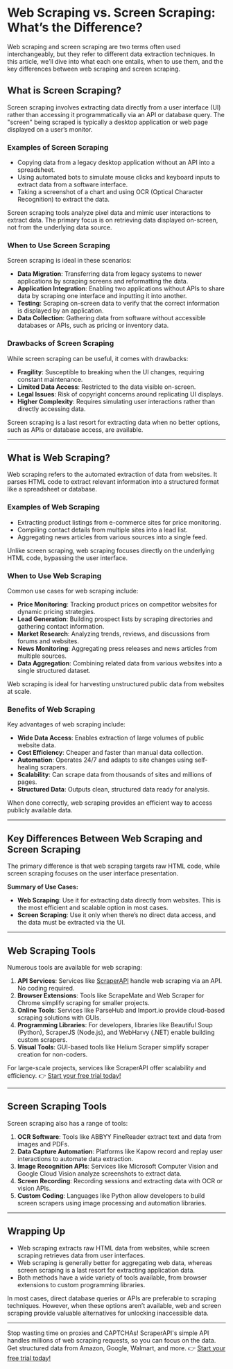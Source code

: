 # Web Scraping vs. Screen Scraping: What’s the Difference?

Web scraping and screen scraping are two terms often used interchangeably, but they refer to different data extraction techniques. In this article, we’ll dive into what each one entails, when to use them, and the key differences between web scraping and screen scraping.

## What is Screen Scraping?

Screen scraping involves extracting data directly from a user interface (UI) rather than accessing it programmatically via an API or database query. The "screen" being scraped is typically a desktop application or web page displayed on a user’s monitor.

### Examples of Screen Scraping

- Copying data from a legacy desktop application without an API into a spreadsheet.
- Using automated bots to simulate mouse clicks and keyboard inputs to extract data from a software interface.
- Taking a screenshot of a chart and using OCR (Optical Character Recognition) to extract the data.

Screen scraping tools analyze pixel data and mimic user interactions to extract data. The primary focus is on retrieving data displayed on-screen, not from the underlying data source.

### When to Use Screen Scraping

Screen scraping is ideal in these scenarios:

- **Data Migration**: Transferring data from legacy systems to newer applications by scraping screens and reformatting the data.
- **Application Integration**: Enabling two applications without APIs to share data by scraping one interface and inputting it into another.
- **Testing**: Scraping on-screen data to verify that the correct information is displayed by an application.
- **Data Collection**: Gathering data from software without accessible databases or APIs, such as pricing or inventory data.

### Drawbacks of Screen Scraping

While screen scraping can be useful, it comes with drawbacks:

- **Fragility**: Susceptible to breaking when the UI changes, requiring constant maintenance.
- **Limited Data Access**: Restricted to the data visible on-screen.
- **Legal Issues**: Risk of copyright concerns around replicating UI displays.
- **Higher Complexity**: Requires simulating user interactions rather than directly accessing data.

Screen scraping is a last resort for extracting data when no better options, such as APIs or database access, are available.

---

## What is Web Scraping?

Web scraping refers to the automated extraction of data from websites. It parses HTML code to extract relevant information into a structured format like a spreadsheet or database.

### Examples of Web Scraping

- Extracting product listings from e-commerce sites for price monitoring.
- Compiling contact details from multiple sites into a lead list.
- Aggregating news articles from various sources into a single feed.

Unlike screen scraping, web scraping focuses directly on the underlying HTML code, bypassing the user interface.

### When to Use Web Scraping

Common use cases for web scraping include:

- **Price Monitoring**: Tracking product prices on competitor websites for dynamic pricing strategies.
- **Lead Generation**: Building prospect lists by scraping directories and gathering contact information.
- **Market Research**: Analyzing trends, reviews, and discussions from forums and websites.
- **News Monitoring**: Aggregating press releases and news articles from multiple sources.
- **Data Aggregation**: Combining related data from various websites into a single structured dataset.

Web scraping is ideal for harvesting unstructured public data from websites at scale.

### Benefits of Web Scraping

Key advantages of web scraping include:

- **Wide Data Access**: Enables extraction of large volumes of public website data.
- **Cost Efficiency**: Cheaper and faster than manual data collection.
- **Automation**: Operates 24/7 and adapts to site changes using self-healing scrapers.
- **Scalability**: Can scrape data from thousands of sites and millions of pages.
- **Structured Data**: Outputs clean, structured data ready for analysis.

When done correctly, web scraping provides an efficient way to access publicly available data.

---

## Key Differences Between Web Scraping and Screen Scraping

The primary difference is that web scraping targets raw HTML code, while screen scraping focuses on the user interface presentation.

**Summary of Use Cases:**

- **Web Scraping**: Use it for extracting data directly from websites. This is the most efficient and scalable option in most cases.
- **Screen Scraping**: Use it only when there’s no direct data access, and the data must be extracted via the UI.

---

## Web Scraping Tools

Numerous tools are available for web scraping:

1. **API Services**: Services like [ScraperAPI](https://bit.ly/Scraperapi) handle web scraping via an API. No coding required.
2. **Browser Extensions**: Tools like ScrapeMate and Web Scraper for Chrome simplify scraping for smaller projects.
3. **Online Tools**: Services like ParseHub and Import.io provide cloud-based scraping solutions with GUIs.
4. **Programming Libraries**: For developers, libraries like Beautiful Soup (Python), ScraperJS (Node.js), and WebHarvy (.NET) enable building custom scrapers.
5. **Visual Tools**: GUI-based tools like Helium Scraper simplify scraper creation for non-coders.

For large-scale projects, services like ScraperAPI offer scalability and efficiency. 👉 [Start your free trial today!](https://bit.ly/Scraperapi)

---

## Screen Scraping Tools

Screen scraping also has a range of tools:

1. **OCR Software**: Tools like ABBYY FineReader extract text and data from images and PDFs.
2. **Data Capture Automation**: Platforms like Kapow record and replay user interactions to automate data extraction.
3. **Image Recognition APIs**: Services like Microsoft Computer Vision and Google Cloud Vision analyze screenshots to extract data.
4. **Screen Recording**: Recording sessions and extracting data with OCR or vision APIs.
5. **Custom Coding**: Languages like Python allow developers to build screen scrapers using image processing and automation libraries.

---

## Wrapping Up

- Web scraping extracts raw HTML data from websites, while screen scraping retrieves data from user interfaces.
- Web scraping is generally better for aggregating web data, whereas screen scraping is a last resort for extracting application data.
- Both methods have a wide variety of tools available, from browser extensions to custom programming libraries.

In most cases, direct database queries or APIs are preferable to scraping techniques. However, when these options aren’t available, web and screen scraping provide valuable alternatives for unlocking inaccessible data.

---

Stop wasting time on proxies and CAPTCHAs! ScraperAPI's simple API handles millions of web scraping requests, so you can focus on the data. Get structured data from Amazon, Google, Walmart, and more. 👉 [Start your free trial today!](https://bit.ly/Scraperapi)
